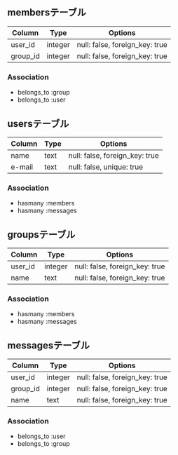 ## membersテーブル

|Column|Type|Options|
|------|----|-------|
|user_id|integer|null: false, foreign_key: true|
|group_id|integer|null: false, foreign_key: true|

### Association
- belongs_to :group
- belongs_to :user

## usersテーブル

|Column|Type|Options|
|------|----|-------|
|name|text|null: false, foreign_key: true|
|e-mail|text|null: false, unique: true|



### Association
- hasmany :members
- hasmany :messages

## groupsテーブル

|Column|Type|Options|
|------|----|-------|
|user_id|integer|null: false, foreign_key: true|
|name|text|null: false, foreign_key: true|


### Association
- hasmany :members
- hasmany :messages

## messagesテーブル

|Column|Type|Options|
|------|----|-------|
|user_id|integer|null: false, foreign_key: true|
|group_id|integer|null: false, foreign_key: true|
|name|text|null: false, foreign_key: true|


### Association
- belongs_to :user
- belongs_to :group
